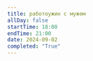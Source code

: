```yaml
---
title: работоужин с мужем
allDay: false
startTime: 18:00
endTime: 21:00
date: 2024-09-02
completed: "True"
---
```

